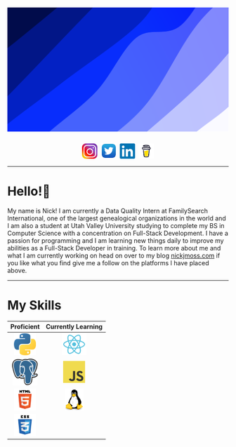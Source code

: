 # [![nick j moss header](https://raw.githubusercontent.com/nickjmoss/nickjmoss/main/wickedbackground%20(3).svg)](https://nickjmoss.netlify.app)
<p align='center'>
  <a href='https://www.instagram.com/nick_moss12/'><img height= '35' src='icons/insta-logo.png' target='blank'></a>&nbsp;
  <a href='https://twitter.com/_nickjmoss'><img height= '36' src='icons/twitter-logo.png'></a>&nbsp;
  <a href='https://www.linkedin.com/in/nick-moss-42816019b/'><img height= '35' src='icons/linkedin-logo.png'></a>&nbsp;
  <a href='https://www.buymeacoffee.com/nickmoss'><img height= '35' src='icons/buymeacoffee.png'></a>
</p>

---

# Hello!👋

My name is Nick! I am currently a Data Quality Intern at FamilySearch International, one of the largest genealogical organizations in the world and I am also a student at Utah Valley University studying to complete my BS in Computer Science with a concentration on Full-Stack Development. I have a passion for programming
and I am learning new things daily to improve my abilities as a Full-Stack Developer in training. To learn more about me and what I am currently working on head
on over to my blog [nickjmoss.com](https://nickjmoss.netlify.app/) if you like what you find give me a follow on the platforms I have placed above.

---

# My Skills
|Proficient|Currently Learning|
|:-:|:-:|
|<img src='icons/python-logo.png' height='50'>|<img src='icons/react-logo.png' height = '50'>
|<img src='icons/postgres-logo.png' height = '60'>|<img src='icons/js-logo.png' height = '50'>
|<img src='icons/html-logo.png' height = '50'>|<img src='icons/linux-logo.png' height = '50'>
|<img src='icons/css-logo.png' height = '50'>|






<!--
**nickjmoss/nickjmoss** is a ✨ _special_ ✨ repository because its `README.md` (this file) appears on your GitHub profile.

Here are some ideas to get you started:

- 🔭 I’m currently working on ...
- 🌱 I’m currently learning ...
- 👯 I’m looking to collaborate on ...
- 🤔 I’m looking for help with ...
- 💬 Ask me about ...
- 📫 How to reach me: ...
- 😄 Pronouns: ...
- ⚡ Fun fact: ...
-->
